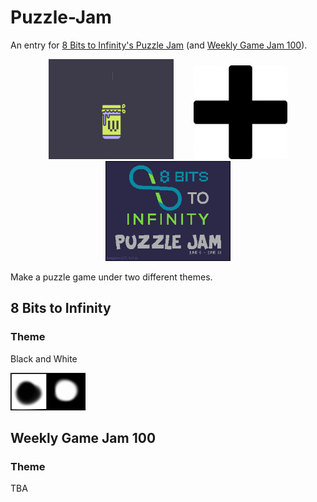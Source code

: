 # Puzzle-Jam
An entry for [8 Bits to Infinity's Puzzle Jam](https://itch.io/jam/puzzlejam) (and [Weekly Game Jam 100](https://itch.io/jam/weekly-game-jam-100)).

<p align="center">
<img width="200" height="160" hspace="16" src="WeeklyGameJam.gif"><img width="150" height="150" hspace="16" src="plus-sign.jpeg"><img width="200" height="160" hspace="16" src="PuzzleJam.gif">
</p>

Make a puzzle game under two different themes.

## 8 Bits to Infinity

### Theme

Black and White

![Black and White](https://github.com/Raccoon-JS/Puzzle-Jam/blob/master/black-and-white.png)

## Weekly Game Jam 100

### Theme

TBA 

